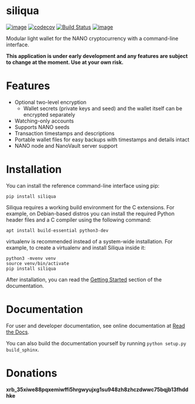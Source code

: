 siliqua
=======

[![image](https://img.shields.io/pypi/v/siliqua.svg)](https://pypi.org/project/siliqua/)
[![codecov](https://codecov.io/gh/Matoking/siliqua/branch/master/graph/badge.svg)](https://codecov.io/gh/Matoking/siliqua)
[![Build Status](https://travis-ci.com/Matoking/siliqua.png?branch=master)](https://travis-ci.com/Matoking/siliqua)
[![image](https://readthedocs.org/projects/siliqua/badge/?version=latest)](https://siliqua.readthedocs.io/en/latest/?badge=latest)

Modular light wallet for the NANO cryptocurrency with a command-line interface.

**This application is under early development and any features are subject to change at the moment. Use at your own risk.**

Features
========
* Optional two-level encryption
  * Wallet secrets (private keys and seed) and the wallet itself can be encrypted separately
* Watching-only accounts
* Supports NANO seeds
* Transaction timestamps and descriptions
* Portable wallet files for easy backups with timestamps and details intact
* NANO node and NanoVault server support

Installation
============

You can install the reference command-line interface using pip:

```
pip install siliqua
```

Siliqua requires a working build environment for the C extensions. For example, on Debian-based distros you can install the required Python header files and a C compiler using the following command:

```
apt install build-essential python3-dev
```

virtualenv is recommended instead of a system-wide installation. For example, to create a virtualenv and install Siliqua inside it:

```
python3 -mvenv venv
source venv/bin/activate
pip install siliqua
```

After installation, you can read the [Getting Started](https://siliqua.readthedocs.io/en/user/getting_started.html) section of the documentation.

Documentation
=============

For user and developer documentation, see online documentation at [Read the Docs](https://siliqua.readthedocs.io/en/latest/).

You can also build the documentation yourself by running `python setup.py build_sphinx`.

Donations
=========

**xrb_35xiwe88pqxemiwffi5hrgwyujxg1su948zh8zhczdwwc75bqjb13fhddhke**
